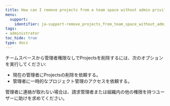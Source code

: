 ```yaml
---
title: How can I remove projects from a team space without admin privileges?
menu:
  support:
    identifier: ja-support-remove_projects_from_team_space_without_admin_privileges
tags:
- administrator
toc_hide: true
type: docs
---
```


チームスペースから管理者権限なしでProjectsを削除するには、次のオプションを実行してください:

- 現在の管理者にProjectsの削除を依頼する。
- 管理者に一時的なプロジェクト管理のアクセスを依頼する。

管理者に連絡が取れない場合は、請求管理者または組織内の他の権限を持つユーザーに助けを求めてください。